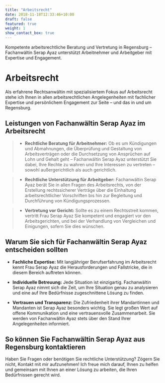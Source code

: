 ```yaml
---
title: "Arbeitsrecht"
date: 2018-11-18T12:33:46+10:00
draft: false
featured: true
weight: 1
show_contact_box: true
---
```


Kompetente arbeitsrechtliche Beratung und Vertretung in Regensburg – Fachanwältin Serap Ayaz unterstützt Arbeitnehmer und Arbeitgeber mit Expertise und Engagement.
<!--more-->

# Arbeitsrecht

Als erfahrene Rechtsanwältin mit spezialisiertem Fokus auf Arbeitsrecht stehe ich Ihnen in allen arbeitsrechtlichen Angelegenheiten mit fachlicher Expertise und persönlichem Engagement zur Seite – und das in und um Regensburg.

## Leistungen von Fachanwältin Serap Ayaz im Arbeitsrecht

> - **Rechtliche Beratung für Arbeitnehmer:** Ob es um Kündigungen und Abmahnungen, die Überprüfung und Gestaltung von Arbeitsverträgen oder die Durchsetzung von Ansprüchen auf Lohn und Gehalt geht – Fachanwältin Serap Ayaz unterstützt Sie dabei, Ihre Rechte zu wahren und Ihre Interessen zu vertreten – sowohl außergerichtlich als auch gerichtlich.

> - **Rechtliche Unterstützung für Arbeitgeber:** Fachanwältin Serap Ayaz berät Sie in allen Fragen des Arbeitsrechts, von der Erstellung rechtssicherer Verträge über die Einhaltung arbeitsrechtlicher Vorschriften bis hin zur Begleitung und Durchführung von Kündigungsprozessen.

> - **Vertretung vor Gericht:** Sollte es zu einem Rechtsstreit kommen, vertritt Frau Serap Ayaz Sie kompetent und engagiert vor den Arbeitsgerichten, und bei der Verhandlung von Vergleichen und Einigungen, sofern Sie dies wünschen.

## Warum Sie sich für Fachanwältin Serap Ayaz entscheiden sollten

- **Fachliche Expertise:** Mit langjähriger Berufserfahrung im Arbeitsrecht kennt Frau Serap Ayaz die Herausforderungen und Fallstricke, die in diesem Bereich auftreten können.

- **Individuelle Betreuung:** Jede Situation ist einzigartig. Fachanwältin Serap Ayaz nimmt sich die Zeit, um Ihre Situation genau zu analysieren und eine auf Ihre Bedürfnisse zugeschnittene Lösung zu finden.

- **Vertrauen und Transparenz:** Die Zufriedenheit ihrer Mandantinnen und Mandanten ist Serap Ayaz besonders wichtig. Sie legt großen Wert auf offene Kommunikation und eine vertrauensvolle Zusammenarbeit. Sie werden von Fachanwältin Ayaz stets über den Stand Ihrer Angelegenheiten informiert.

## So können Sie Fachanwältin Serap Ayaz aus Regensburg kontaktieren

Haben Sie Fragen oder benötigen Sie rechtliche Unterstützung? Zögern Sie nicht, Kontakt mit mir aufzunehmen! Ich freue mich darauf, Ihnen zu helfen und gemeinsam mit Ihnen an einer Lösung zu arbeiten, die Ihren Bedürfnissen gerecht wird.

